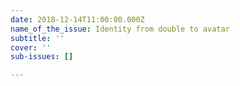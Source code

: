 ```yaml
---
date: 2018-12-14T11:00:00.000Z
name_of_the_issue: Identity from double to avatar
subtitle: ''
cover: ''
sub-issues: []

---
```

